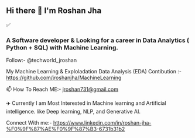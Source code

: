 ## Hi there 👋 I'm Roshan Jha

✅<h3> A Software developer & Looking for a career in Data Analytics ( Python + SQL) with Machine Learning. </h3>
                                                                                                          
 Follow:- @techworld_jroshan

 My Machine Learning & Exploladation Data Analysis (EDA) Contibution :- https://github.com/jroshanjha/MachineLearning
 
 📫 How To Reach ME:- jroshan731@gmail.com 

 ✈️ Currently I am Most Interested in Machine learning and Artificial intelligence. like Deep learning, NLP, and Generative AI. 

 Connect With me:- https://www.linkedin.com/in/roshan-jha-%F0%9F%87%AE%F0%9F%87%B3-6731b31b2

<!--
**jroshanjha/jroshanjha** is a ✨ _special_ ✨ repository because its `README.md` (this file) appears on your GitHub profile.

Here are some ideas to get you started:

- 🔭 I’m currently working on ...
- 🌱 I’m currently learning ...
- 👯 I’m looking to collaborate on ...
- 🤔 I’m looking for help with ...
- 💬 Ask me about ...
- 📫 How to reach me: ...
- 😄 Pronouns: ...
- ⚡ Fun fact: ...
-->
